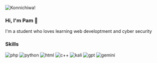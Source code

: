 
![Konnichiwa!](https://media.giphy.com/media/v1.Y2lkPTc5MGI3NjExcXFodzVmMzloNmdwb2VjaXpvdThudGVzcGZ1eGp1Z3dxYm41a3FweiZlcD12MV9naWZzX3NlYXJjaCZjdD1n/aAFyqRDUDCS1rWUFnm/giphy.gif)



###  Hi, I'm Pam 👋
I'm a student who loves learning web developtment and cyber security 

### Skills
![php](https://img.shields.io/badge/PHP-777BB4?style=for-the-badge&logo=php&logoColor=white)
![python](https://img.shields.io/badge/Python-FFD43B?style=for-the-badge&logo=python&logoColor=blue)
![html](https://img.shields.io/badge/HTML5-E34F26?style=for-the-badge&logo=html5&logoColor=white)
![c++](https://img.shields.io/badge/C%2B%2B-00599C?style=for-the-badge&logo=c%2B%2B&logoColor=white)
![kali](https://img.shields.io/badge/Kali_Linux-557C94?style=for-the-badge&logo=kali-linux&logoColor=white)
![gpt](    https://img.shields.io/badge/ChatGPT-74aa9c?style=for-the-badge&logo=openai&logoColor=white)
![gemini](https://img.shields.io/badge/Google%20Gemini-8E75B2?style=for-the-badge&logo=googlegemini&logoColor=white)
<!--
**elspam/elspam** is a ✨ _special_ ✨ repository because its `README.md` (this file) appears on your GitHub profile.

Here are some ideas to get you started:

- 🔭 I’m currently working on ...
- 🌱 I’m currently learning ...
- 👯 I’m looking to collaborate on ...
- 🤔 I’m looking for help with ...
- 💬 Ask me about ...
- 📫 How to reach me: ...
- 😄 Pronouns: ...
- ⚡ Fun fact: ...
-->

